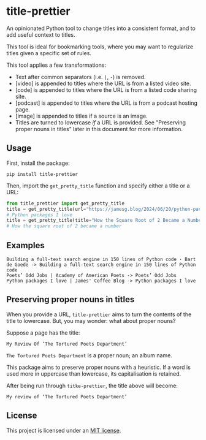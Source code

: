 # title-prettier

An opinionated Python tool to change titles into a consistent format, and to add useful context to titles.

This tool is ideal for bookmarking tools, where you may want to regularize titles given a specific set of rules.

This tool applies a few transformations:

- Text after common separators (i.e. ` | `, ` - `) is removed.
- [video] is appended to titles where the URL is from a listed video site.
- [code] is appended to titles where the URL is from a listed code sharing site.
- [podcast] is appended to titles where the URL is from a podcast hosting page.
- [image] is appended to titles if a source is an image.
- Titles are turned to lowercase _if_ a URL is provided. See "Preserving proper nouns in titles" later in this document for more information.

## Usage

First, install the package:

```
pip install title-prettier
```

Then, import the `get_pretty_title` function and specify either a title or a URL:

```python
from title_prettier import get_pretty_title
title = get_pretty_title(url="https://jamesg.blog/2024/06/20/python-packages/")
# Python packages I love
title = get_pretty_title(title="How the Square Root of 2 Became a Number | Hacker News")
# How the square root of 2 became a number
```

## Examples

```
Building a full-text search engine in 150 lines of Python code · Bart de Goede -> Building a full-text search engine in 150 lines of Python code
Poets’ Odd Jobs | Academy of American Poets -> Poets’ Odd Jobs
Python packages I love | James' Coffee Blog -> Python packages I love
```

## Preserving proper nouns in titles

When you provide a URL, `title-prettier` aims to turn the contents of the title to lowercase. But, you may wonder: what about proper nouns?

Suppose a page has the title:

```
My Review Of ‘The Tortured Poets Department’
```

`The Tortured Poets Department` is a proper noun; an album name.

This package aims to preserve proper nouns with a heuristic. If a word is used more in uppercase than lowercase, its capitalisation is retained.

After being run through `titke-prettier`, the title above will become:

```
My review of ‘The Tortured Poets Department’
```

## License

This project is licensed under an [MIT license](LICENSE).
